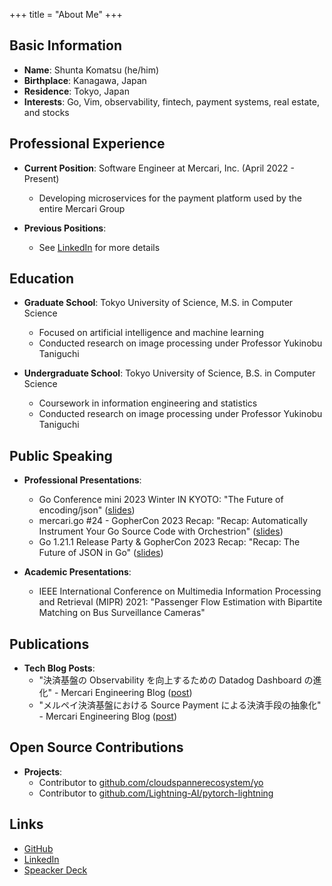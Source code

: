 +++
title = "About Me"
+++

## Basic Information

- **Name**: Shunta Komatsu (he/him)
- **Birthplace**: Kanagawa, Japan
- **Residence**: Tokyo, Japan
- **Interests**: Go, Vim, observability, fintech, payment systems, real estate, and stocks

## Professional Experience

- **Current Position**: Software Engineer at Mercari, Inc. (April 2022 - Present)

  - Developing microservices for the payment platform used by the entire Mercari Group

- **Previous Positions**:
  - See [LinkedIn](https://www.linkedin.com/in/shuntak/) for more details

## Education

- **Graduate School**: Tokyo University of Science, M.S. in Computer Science

  - Focused on artificial intelligence and machine learning
  - Conducted research on image processing under Professor Yukinobu Taniguchi

- **Undergraduate School**: Tokyo University of Science, B.S. in Computer Science
  - Coursework in information engineering and statistics
  - Conducted research on image processing under Professor Yukinobu Taniguchi

## Public Speaking

- **Professional Presentations**:

  - Go Conference mini 2023 Winter IN KYOTO: "The Future of encoding/json" ([slides](https://speakerdeck.com/iamshunta/the-future-of-encoding-json))
  - mercari.go #24 - GopherCon 2023 Recap: "Recap: Automatically Instrument Your Go Source Code with Orchestrion" ([slides](https://speakerdeck.com/iamshunta/recap-automatically-instrument-your-go-source-code-with-orchestrion))
  - Go 1.21.1 Release Party & GopherCon 2023 Recap: "Recap: The Future of JSON in Go" ([slides](https://speakerdeck.com/iamshunta/recap-the-future-of-json-in-go))

- **Academic Presentations**:
  - IEEE International Conference on Multimedia Information Processing and Retrieval (MIPR) 2021: "Passenger Flow Estimation with Bipartite Matching on Bus Surveillance Cameras"

## Publications

- **Tech Blog Posts**:
  - "決済基盤の Observability を向上するための Datadog Dashboard の進化" - Mercari Engineering Blog ([post](https://engineering.mercari.com/blog/entry/20231220-datadog-dashboard-for-observability/))
  - "メルペイ決済基盤における Source Payment による決済手段の抽象化" - Mercari Engineering Blog ([post](https://engineering.mercari.com/blog/entry/20230613-source-payment/))

## Open Source Contributions

- **Projects**:
  - Contributor to [github.com/cloudspannerecosystem/yo](https://github.com/cloudspannerecosystem/yo)
  - Contributor to [github.com/Lightning-AI/pytorch-lightning](https://github.com/Lightning-AI/pytorch-lightning)

## Links

- [GitHub](https://github.com/5n7)
- [LinkedIn](https://www.linkedin.com/in/shuntak/)
- [Speacker Deck](https://speakerdeck.com/iamshunta)
